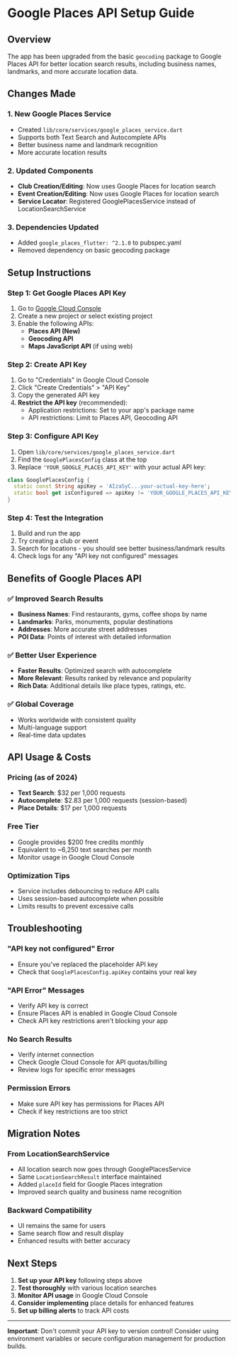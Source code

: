 # Google Places API Setup Guide

## Overview
The app has been upgraded from the basic `geocoding` package to Google Places API for better location search results, including business names, landmarks, and more accurate location data.

## Changes Made

### 1. **New Google Places Service**
- Created `lib/core/services/google_places_service.dart`
- Supports both Text Search and Autocomplete APIs
- Better business name and landmark recognition
- More accurate location results

### 2. **Updated Components**
- **Club Creation/Editing**: Now uses Google Places for location search
- **Event Creation/Editing**: Now uses Google Places for location search
- **Service Locator**: Registered GooglePlacesService instead of LocationSearchService

### 3. **Dependencies Updated**
- Added `google_places_flutter: ^2.1.0` to pubspec.yaml
- Removed dependency on basic geocoding package

## Setup Instructions

### Step 1: Get Google Places API Key
1. Go to [Google Cloud Console](https://console.cloud.google.com/)
2. Create a new project or select existing project
3. Enable the following APIs:
   - **Places API (New)** 
   - **Geocoding API**
   - **Maps JavaScript API** (if using web)

### Step 2: Create API Key
1. Go to "Credentials" in Google Cloud Console
2. Click "Create Credentials" > "API Key"
3. Copy the generated API key
4. **Restrict the API key** (recommended):
   - Application restrictions: Set to your app's package name
   - API restrictions: Limit to Places API, Geocoding API

### Step 3: Configure API Key
1. Open `lib/core/services/google_places_service.dart`
2. Find the `GooglePlacesConfig` class at the top
3. Replace `'YOUR_GOOGLE_PLACES_API_KEY'` with your actual API key:

```dart
class GooglePlacesConfig {
  static const String apiKey = 'AIzaSyC...your-actual-key-here';
  static bool get isConfigured => apiKey != 'YOUR_GOOGLE_PLACES_API_KEY' && apiKey.isNotEmpty;
}
```

### Step 4: Test the Integration
1. Build and run the app
2. Try creating a club or event
3. Search for locations - you should see better business/landmark results
4. Check logs for any "API key not configured" messages

## Benefits of Google Places API

### ✅ **Improved Search Results**
- **Business Names**: Find restaurants, gyms, coffee shops by name
- **Landmarks**: Parks, monuments, popular destinations
- **Addresses**: More accurate street addresses
- **POI Data**: Points of interest with detailed information

### ✅ **Better User Experience**
- **Faster Results**: Optimized search with autocomplete
- **More Relevant**: Results ranked by relevance and popularity
- **Rich Data**: Additional details like place types, ratings, etc.

### ✅ **Global Coverage**
- Works worldwide with consistent quality
- Multi-language support
- Real-time data updates

## API Usage & Costs

### **Pricing** (as of 2024)
- **Text Search**: $32 per 1,000 requests
- **Autocomplete**: $2.83 per 1,000 requests (session-based)
- **Place Details**: $17 per 1,000 requests

### **Free Tier**
- Google provides $200 free credits monthly
- Equivalent to ~6,250 text searches per month
- Monitor usage in Google Cloud Console

### **Optimization Tips**
- Service includes debouncing to reduce API calls
- Uses session-based autocomplete when possible
- Limits results to prevent excessive calls

## Troubleshooting

### **"API key not configured" Error**
- Ensure you've replaced the placeholder API key
- Check that `GooglePlacesConfig.apiKey` contains your real key

### **"API Error" Messages**
- Verify API key is correct
- Ensure Places API is enabled in Google Cloud Console
- Check API key restrictions aren't blocking your app

### **No Search Results**
- Verify internet connection
- Check Google Cloud Console for API quotas/billing
- Review logs for specific error messages

### **Permission Errors**
- Make sure API key has permissions for Places API
- Check if key restrictions are too strict

## Migration Notes

### **From LocationSearchService**
- All location search now goes through GooglePlacesService
- Same `LocationSearchResult` interface maintained
- Added `placeId` field for Google Places integration
- Improved search quality and business name recognition

### **Backward Compatibility**
- UI remains the same for users
- Same search flow and result display
- Enhanced results with better accuracy

## Next Steps

1. **Set up your API key** following steps above
2. **Test thoroughly** with various location searches  
3. **Monitor API usage** in Google Cloud Console
4. **Consider implementing** place details for enhanced features
5. **Set up billing alerts** to track API costs

---

**Important**: Don't commit your API key to version control! Consider using environment variables or secure configuration management for production builds.
